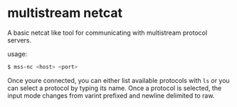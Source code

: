 # multistream netcat

A basic netcat like tool for communicating with multistream protocol servers.

usage:
```bash
$ mss-nc <host> <port>
```

Once youre connected, you can either list available protocols with `ls` or you
can select a protocol by typing its name. Once a protocol is selected, the input
mode changes from varint prefixed and newline delimited to raw.

